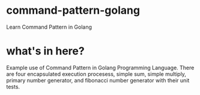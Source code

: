 # command-pattern-golang
Learn Command Pattern in Golang

# what's in here?
Example use of Command Pattern in Golang Programming Language. There are four encapsulated execution procesess, simple sum, simple multiply, primary number generator, and fibonacci number generator with their unit tests.
